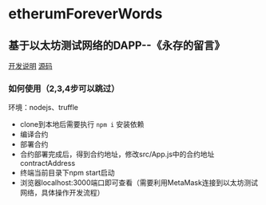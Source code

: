 # etherumForeverWords

## 基于以太坊测试网络的DAPP--《永存的留言》

[开发说明](https://blog.csdn.net/qq_33764491/article/details/80570266)
[源码](https://github.com/flute/blockChainWords) 
 
### 如何使用（2,3,4步可以跳过）
环境：nodejs、truffle
* clone到本地后需要执行 `npm i` 安装依赖
* 编译合约
* 部署合约
* 合约部署完成后，得到合约地址，修改src/App.js中的合约地址contractAddress
* 终端当前目录下npm start启动
* 浏览器localhost:3000端口即可查看（需要利用MetaMask连接到以太坊测试网络，具体操作开发流程）
